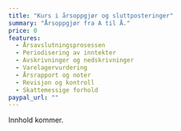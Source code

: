 ```yaml
---
title: "Kurs i årsoppgjør og sluttposteringer"
summary: "Årsoppgjør fra A til Å."
price: 0
features:
  - Årsavslutningsprosessen
  - Periodisering av inntekter
  - Avskrivninger og nedskrivninger
  - Varelager­vurdering
  - Årsrapport og noter
  - Revisjon og kontroll
  - Skattemessige forhold
paypal_url: ""
---
```

Innhold kommer.
